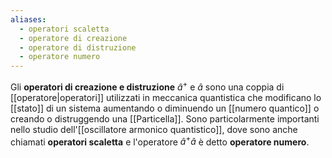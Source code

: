 ```yaml
---
aliases:
  - operatori scaletta
  - operatore di creazione
  - operatore di distruzione
  - operatore numero
---
```

Gli **operatori di creazione e distruzione** $\hat{a}^{+}$ e $\hat{a}$ sono una coppia di [[operatore|operatori]] utilizzati in meccanica quantistica che modificano lo [[stato]] di un sistema aumentando o diminuendo un [[numero quantico]] o creando o distruggendo una [[Particella]]. Sono particolarmente importanti nello studio dell'[[oscillatore armonico quantistico]], dove sono anche chiamati **operatori scaletta** e l'operatore $\hat{a}^{+}\hat{a}$ è detto **operatore numero**.